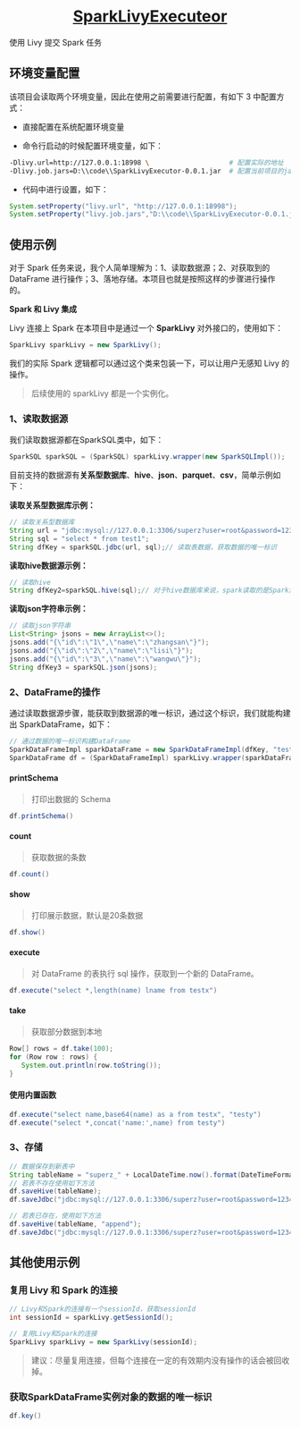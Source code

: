 <h1 align="center"><a href="https://github.com/superzhc/SparkLivyExecuteor">SparkLivyExecuteor</a></h1>

使用 Livy 提交 Spark 任务

## 环境变量配置

该项目会读取两个环境变量，因此在使用之前需要进行配置，有如下 3 中配置方式：

- 直接配置在系统配置环境变量

- 命令行启动的时候配置环境变量，如下：

```bash
-Dlivy.url=http://127.0.0.1:18998 \                    # 配置实际的地址
-Dlivy.job.jars=D:\\code\\SparkLivyExecutor-0.0.1.jar  # 配置当前项目的jar包
```

- 代码中进行设置，如下：

```java
System.setProperty("livy.url", "http://127.0.0.1:18998");                    // 配置实际的地址
System.setProperty("livy.job.jars","D:\\code\\SparkLivyExecutor-0.0.1.jar"); // 配置当前项目的jar包
```

## 使用示例

对于 Spark 任务来说，我个人简单理解为：1、读取数据源；2、对获取到的 DataFrame 进行操作；3、落地存储。本项目也就是按照这样的步骤进行操作的。

**Spark 和 Livy 集成**

Livy 连接上 Spark 在本项目中是通过一个 **SparkLivy** 对外接口的，使用如下：

```java
SparkLivy sparkLivy = new SparkLivy();
```

我们的实际 Spark 逻辑都可以通过这个类来包装一下，可以让用户无感知 Livy 的操作。

> 后续使用的 sparkLivy 都是一个实例化。

### 1、读取数据源

我们读取数据源都在SparkSQL类中，如下：

```java
SparkSQL sparkSQL = (SparkSQL) sparkLivy.wrapper(new SparkSQLImpl());
```

目前支持的数据源有**关系型数据库**、**hive**、**json**、**parquet**、**csv**，简单示例如下：

**读取关系型数据库示例：**

```java
// 读取关系型数据库
String url = "jdbc:mysql://127.0.0.1:3306/superz?user=root&password=123456&useSSL=false";
String sql = "select * from test1";
String dfKey = sparkSQL.jdbc(url, sql);// 读取表数据，获取数据的唯一标识
```

**读取hive数据源示例：**

```java
// 读取hive
String dfKey2=sparkSQL.hive(sql);// 对于hive数据库来说，spark读取的是Spark集群中配置的 $SPARK_HOME/conf/hive-site.xml 文件中配置的hive集群
```

**读取json字符串示例：**

```java
// 读取json字符串
List<String> jsons = new ArrayList<>();
jsons.add("{\"id\":\"1\",\"name\":\"zhangsan\"}");
jsons.add("{\"id\":\"2\",\"name\":\"lisi\"}");
jsons.add("{\"id\":\"3\",\"name\":\"wangwu\"}");
String dfKey3 = sparkSQL.json(jsons);
```

### 2、DataFrame的操作

通过读取数据源步骤，能获取到数据源的唯一标识，通过这个标识，我们就能构建出 SparkDataFrame，如下：

```java
// 通过数据的唯一标识构建DataFrame
SparkDataFrameImpl sparkDataFrame = new SparkDataFrameImpl(dfKey, "testx");// 第二个参数设置关系表的名称
SparkDataFrame df = (SparkDataFrameImpl) sparkLivy.wrapper(sparkDataFrame);
```

#### printSchema

> 打印出数据的 Schema

```java
df.printSchema()
```

#### count

> 获取数据的条数

```java
df.count()
```

#### show

> 打印展示数据，默认是20条数据

```java
df.show()
```

#### execute

> 对 DataFrame 的表执行 sql 操作，获取到一个新的 DataFrame。

```java
df.execute("select *,length(name) lname from testx")
```

#### take

> 获取部分数据到本地

```java
Row[] rows = df.take(100);
for (Row row : rows) {
   System.out.println(row.toString());
}
```

#### 使用内置函数

```java
df.execute("select name,base64(name) as a from testx", "testy")
df.execute("select *,concat('name:',name) from testy")
```

### 3、存储

```java
// 数据保存到新表中
String tableName = "superz_" + LocalDateTime.now().format(DateTimeFormatter.ofPattern("yyMMddHHmmss"));
// 若表不存在使用如下方法
df.saveHive(tableName);
df.saveJdbc("jdbc:mysql://127.0.0.1:3306/superz?user=root&password=123456&useSSL=false", tableName, new Properties());

// 若表已存在，使用如下方法
df.saveHive(tableName, "append");
df.saveJdbc("jdbc:mysql://127.0.0.1:3306/superz?user=root&password=123456&useSSL=false", tableName, "append", new Properties());
```

## 其他使用示例

### 复用 Livy 和 Spark 的连接

```java
// Livy和Spark的连接有一个sessionId，获取sessionId
int sessionId = sparkLivy.getSessionId();

// 复用Livy和Spark的连接
SparkLivy sparkLivy = new SparkLivy(sessionId);
```

> 建议：尽量复用连接，但每个连接在一定的有效期内没有操作的话会被回收掉。

### 获取SparkDataFrame实例对象的数据的唯一标识

```java
df.key()
```
